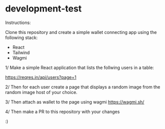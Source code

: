# development-test

Instructions:

Clone this repository and create a simple wallet connecting app using the following stack:

- React
- Tailwind
- Wagmi

1/ Make a simple React application that lists the follwing users in a table:

https://reqres.in/api/users?page=1

2/ Then for each user create a page that displays a random image from the random image host of your choice. 

3/ Then attach as wallet to the page using wagmi https://wagmi.sh/

4/ Then make a PR to this repository with your changes

:)
